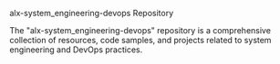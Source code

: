alx-system_engineering-devops Repository

The "alx-system_engineering-devops" repository is a comprehensive collection of resources, code samples, and projects related to system engineering and DevOps practices.
